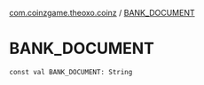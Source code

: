 [com.coinzgame.theoxo.coinz](index.md) / [BANK_DOCUMENT](.)

# BANK_DOCUMENT

`const val BANK_DOCUMENT: String`
